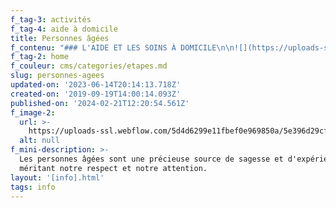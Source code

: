 ```yaml
---
f_tag-3: activités
f_tag-4: aide à domicile
title: Personnes âgées
f_contenu: "### L'AIDE ET LES SOINS À DOMICILE\n\n![](https://uploads-ssl.webflow.com/5d4d6299e11fbef0e969850a/5dd904eea554939a077a1023_15_spitex.jpeg)\n\n**Les repas à domicile**\n\nLes services proposés sont par exemple :\n\n*   **repas à domicile**\n*   **soins infirmiers** dispensés à domicile\n*   **aide pour le ménage**\n*   **ergothérapie** pour les personnes avec des problèmes spécifiques\n*   **installation de Domitel,** un appareil qui offre à la personne âgée une sécurité à domicile 24 heures sur 24. Il s'agit d'un bracelet avec un petit émetteur. En cas de malaise ou de chute, la personne âgée peut appuyer sur cet émetteur et ses proches seront immédiatement alertés.\n\nPour plus d'informations sur l'aide et des soins à domicile proposés par le CMS, cliquez [**ici**](http://www.cms-sierre.ch/index.php?option=com_content&view=article&id=45&Itemid=4).\n\n**Adresse :** CMS, Hôtel de Ville, Rue du Bourg 16, CP 280, 3960 Sierre  \n**Téléphone :** 027 455 51 51  \n**E-mail :** [**cms@sierre.ch**](mailto:cms@sierre.ch)  \n**Site Internet:** [**www.cms-sierre.ch**](https://www.cms-sierre.ch/fr/soins-domicile-28.html)\n\n  \n\n### LES APPARTEMENTS DOMINO\n\nSi vous êtes toujours plus ou moins autonomes et que vous ne souhaitez pas aller dans un home (EMS), il existe une solution... **les appartements DOMINO !**\n\n![](https://uploads-ssl.webflow.com/5d4d6299e11fbef0e969850a/5dd905e59f97297a123359c7_thumb_domino.jpeg)\n\n  \n\n**_Qu'est-ce qu'un appartement Domino ?_**\n\n*   Ce sont des appartements intégrés à encadrement médico-social gérés par le CMS.\n*   Domino, propose des appartements dans des immeubles, d'un quartier, d'un village.  \n    Les aînés vivent en colocation. Ces appartements \_réunissent sous un même toit 4 à 6 personnes âgées en respectant l'intimité et l'indépendance de chacun.\n*   Les co-locataires possèdent un lieu de vie privé et partagent des locaux communs.  \n    \n\n**_Quels sont les éléments qui différencient les appartements Domino d’une maison de retraite ?_**\n\n*   Les appartements domino ne peuvent pas se comparer à des maisons de retraite, car il s’agit d’un domicile privé dans lequel 4 à 6 personnes cohabitent.\n*   Les personnes paient un loyer mensuel et l’aide et les soins à domicile sont dispensés en fonction des besoins.\n*   L’appartement est intégré dans un immeuble standard avec des familles, des commerces, etc.\n*   La personne est indépendante et doit solliciter les services dont elle a besoin.  \n    ‍\n\n**_Qui paie ?_**\n\nComme dans n'importe quel domicile, le locataire paie son loyer et les frais qui lui sont propres. Les frais d'aide et de soins à domicile sont également à sa charge après déduction des participations des diverses assurances sociales.\n\n**Adresse :** CMS, Hôtel de Ville, CP 280, 3960 Sierre\n\n**Téléphone :** 027 452 07 16  \n‍**E-mail :** [**cms@sierre.ch  \n‍**](mailto:cms@sierre.ch)**Site Internet :** [**www.cms-sierre.ch**](https://www.cms-sierre.ch/fr/appartements-domino-56.html)\n\n‍\n\n### LES FOYERS DE JOUR\n\n**_Qu'est-ce qu'un foyer de jour ?_**\n\nC'est un lieu de vie où les personnes âgées se retrouvent pendant la journée. C'est différent d'un home car on n'y dort pas et on n'a pas de chambre. Le but de l’accueil de jour est justement de permettre aux personnes de continuer à vivre chez elles.  \n‍\n\n**_Où se trouvent les foyers de jour ?_**\n\nDans la région de Sierre, il existe deux foyers de jour :\n\n**_Beaulieu à Sierre_**\n\n**Adresse :** Home Beaulieu , Place Beaulieu 2b , 3960 Sierre  \n**Téléphone :** 027 451 29 00  \n**E-mail :** [**associationbeaulieu@netplus.ch**](mailto:)  \n**Site Internet :** [**www.associationbeaulieu.ch**](http://www.associationbeaulieu.ch/foyer-de-jour/)\n\n**_\"Jasmins\" à Chalais_**\n\n**Adresse :** Home \"les Jasmins\", 3966 Chalais  \n**Téléphone :** 027 451 29 00  \n‍**E-mail :** [**homechalais@netplus.ch  \n‍**](mailto:)**Site Internet :** [**www.associationbeaulieu.ch**](http://www.associationbeaulieu.ch/)\n\nPour plus d'informations sur ces deux foyers et pour s'inscrire, cliquez [**ici**](http://www.associationbeaulieu.ch/reglements-dadmission/).  \n‍\n\n**_Quelles sont les personnes accueillies ?_**\n\n*   à Beaulieu, Sierre : les personnes âgées\n*   aux Jasmins, Chalais : les personnes âgées souffrant de la maladie d'Alzheimer ou de maladies apparentées.  \n    ‍\n\n**_Qu'est-ce qu'on fait dans ces foyers ?_**\n\n*   des activités sociales notamment par les rencontres, les échanges, les ballades, les repas inter-générations, la lecture de journaux...\n*   la gym douce, la confection de repas et de collations, les achats en ville, les ateliers mémoire, le jardinage...\n\n‍\n\n![](https://uploads-ssl.webflow.com/5d4d6299e11fbef0e969850a/5e39703db89eae7348ec29ec_foyer%20de%20jour.jpg)\n\natelier chapeaux\n\n### LES HOMES POUR PERSONNES ÂGÉES\n\nLes homes \_sont des lieux de vie pour les personnes âgées: de grandes maisons où vivent les personnes âgées qui ne sont plus complètement autonomes. On les appelle aussi EMS (Etablissement Médico-Social).\n\nA Sierre, il existe deux homes: celui de [**Beaulieu**](http://www.associationbeaulieu.ch/) et celui de [**St-Joseph**](http://www.saint-joseph.ch/). Ces deux institutions travaillent de façon complémentaire. Sur ce site, nous mettrons les informations communes aux deux établissements. Pour plus d'informations, vous pouvez aller visiter les sites internet de chacun des foyers.\n\n**_  \nQu'est ce qu'il faut pour être admis en maison de retraite ?_**\n\n**_‍_**Pour être admis comme pensionnaire dans les établissements de **l'ASSOCIATION BEAULIEU,** pour autant qu'il y ait de la place disponible, il faut remplir les conditions suivantes:\n\n*   **être en âge AVS**\n\n*   **être domicilié dans les communes membres de l’association** soit : Sierre - Chalais - Chippis - Grône - Veyras - Miège - Mollens -Venthône - Randogne - Chermignon - Montana - Anniviers\n\n  \nAu **FOYER ST-JOSEPH**, les conditions d'admission sont un peu différentes.\n\n*   Ce foyer accueille **également** des personnes plus jeunes (avant l'âge AVS) qui sont à l'AI et qui ont besoin d'une structure d'accueil.\n\n*   Il n'est pas forcément nécessaire d'habiter la commune de Sierre, ni le canton du Valais pour pouvoir intégrer le foyer. Les admissions se font en fonction de la **situation particulière** des personnes.  \n    ‍\n\n**_Qui sont les personnes admises au home ?_**\n\nLes homes pour personnes âgées sont des **établissements d'hébergement**, d'accueil et de soins. Ils sont réservés aux personnes qui sont **en perte d'autonomie**, en raison de leur état physique, psychique et/ou social et qui ne peuvent pas recevoir le soutien approprié à domicile.\n\nLes personnes atteintes de maladies chroniques dont l'état physique et/ou psychique nécessite un placement qui suppose:\n\n\\- des soins, **paramédicaux**, difficiles à donner à domicile.  \n\\- une surveillance médicale régulière par les infirmières et les aides-soignantes.\n\n  \n\n**_Comment faire une demande d'admission ?_**\n\n*   Tout candidat pensionnaire **rédige la demande d'admission sur la formule officielle** qui est à disposition auprès du secrétariat du home.\n\n*   Il faut un certificat médical ou une feuille de transfert d’un établissement hospitalier.\n\n*   Il faut un certificat de domicile délivré par les services de l'administration communale.\n\n*   Il faut autoriser, par sa signature, la caisse de compensation AVS ou l'office AI compétent à communiquer à l'établissement une copie des décisions de rente d'invalidité, d'allocation pour impotent, ainsi que des prestations complémentaires qui seraient établies en sa faveur\n\n**_\\==> Avant l'admission, le pensionnaire doit :  \n_**\n\n*   Payer le prix socio-hôtelier qui lui est indiqué par la direction, lors de son inscription.\n\n*   Informer immédiatement, en cas de besoin, la direction de toute modification de revenus ou de fortune (par exemple : rentes, héritage).  \n    ‍\n\n**_Et si je n'ai pas assez d'argent ?_**\n\nLes futurs pensionnaires, qui n'ont pas les ressources nécessaires pour payer le prix socio-hôtelier, se doivent **d’informer la direction afin d’être orientés sur les aides des prestations complémentaires de l’AVS**.  \n‍\n\n**_Et le financement ?_**\n\n**Le prix socio-hôtelier couvre les prestations suivantes :  \n**\n\n*   Logement en chambre, literie, linges et serviettes de bain\n*   Pension complète\n*   Service de lingerie soit blanchissage, repassage et distribution dans les chambres.\n*   Service quotidien de la chambre et de la salle de bain (réfection du lit, balayage, époussetage)\n*   Chauffage, eau chaude et froide\n*   Manifestations et divertissements en commun proposés aux pensionnaires.\n\n**Certaines prestations ne sont pas comprises dans le prix socio-hôtelier, de façon générale :  \n**\n\n*   Frais de médecin, médicaments, matériel de soin et de toilette\n*   Mesures de soin et de traitement selon système BESA\n*   Coiffeur, pédicure...\n*   Frais de téléphone\n*   Frais de transport\n\n**_Et si je bénéficie d'une allocation d'impotence ?_**\n\nLe pensionnaire qui bénéficie d’une allocation d’impotence doit en informer la direction. **La rente est due, dans sa totalité, au home et cela pour le mois entier**. Elle est facturée en sus du prix socio-hôtelier.  \n‍\n\n**_Qui paie les soins ?_**\n\nLe home facture, à **la caisse maladie** du pensionnaire, une taxe de soin.\n\n  \n\n**_Et comment ça se passe au quotidien ?_**\n\n*   Les heures de visite sont libres.\n*   Une cafétéria est à disposition, tous les jours de l’année , pour les résidents, les familles, les visites et aussi pour tout public.\n*   Une chapelle permet aux résidents de se recueillir à tout moment. \_\n*   Des messes et des animations spirituelles ont lieu toutes les semaines.\n*   Une équipe d’aumônerie met en valeur les diverses fêtes religieuses.\n*   Des espaces de rencontres et de repos.\n*   Service de coiffure, pédicure, manucure.\n*   Des espaces verts, lieux de promenades ou de jardinage...\n*   Nombreuses animations : jeux de mémoire, activités créatrices, travaux manuels, fêtes, lecture, soins de beauté, chant, gym douce...\n*   Sorties socio-culturelles organisées par les foyers\n\n**_Est-ce possible d'être accueilli pour une courte durée ?_**\n\nOui : **au foyer des Jasmins à Chalais**, il existe une **Unité d'Accueil Temporaire (UAT) :** 4 lits sont à disposition pour l'accueil temporaire des personnes âgées, pendant quelques jours ou quelques semaines. Cela permet de décharger occasionnellement les familles qui s'occupent d'un proche âgé.\n\nChaque établissement a, bien sûr, ses particularités. Vous pouvez visiter les sites Internet de Beaulieu ou de St-Joseph ou alors contacter ces établissements pour plus d'informations.  \n‍  \n‍**_Home Beaulieu_**\n\n**Ad_‍_resse :** Place Beaulieu 2b, 3960 Sierre\n\n**Téléphone :** 027 451 29 00  \n‍**E-mail :** [**associationbeaulieu@netplus.ch  \n‍**](mailto:associationbeaulieu@netplus.ch)**Site Internet :** [**association beaulieu**](http://www.associationbeaulieu.ch/)  \n‍\n\n**_Foyer St-Josep_h**\n\n**Adresse :** Montée du Château 21- 23, 3960 Sierre\n\n**Téléphone :** 027 455 54 55  \n**E-mail :** [**reception@saint-joseph.ch**](mailto:reception@saint-joseph.ch)  \n‍**Site Internet :** [**www.saint-joseph.ch  \n‍**](http://www.saint-joseph.ch/)\n\n‍\n\n### LES ACTIVITÉS POUR PERSONNES ÂGÉES\n\n**Pro Senectute**\n\nCette association propose des activités, des formations et divers services à l'attention des personnes âgées de 60 ans et plus et de leurs proches.\n\n**Adresse**\_: Avenue Général-Guisan 19, CP 732, 3960 Sierre  \n‍**Téléphone\_:** 027 455 26 28  \n‍**E-mail**\_: [**info@vs.pro-senectute.ch**](mailto:info@vs.pro-senectute.ch)  \n‍**Site Internet**\_: [**www.vs.pro-senectute.ch**](http://www.vs.pro-senectute.ch)"
f_tag-2: home
f_couleur: cms/categories/etapes.md
slug: personnes-agees
updated-on: '2023-06-14T20:14:13.718Z'
created-on: '2019-09-19T14:00:14.093Z'
published-on: '2024-02-21T12:20:54.561Z'
f_image-2:
  url: >-
    https://uploads-ssl.webflow.com/5d4d6299e11fbef0e969850a/5e396d29cf0a58337a56042c_personnes%20ag%C3%A9es.jpg
  alt: null
f_mini-description: >-
  Les personnes âgées sont une précieuse source de sagesse et d'expérience,
  méritant notre respect et notre attention.
layout: '[info].html'
tags: info
---
```



